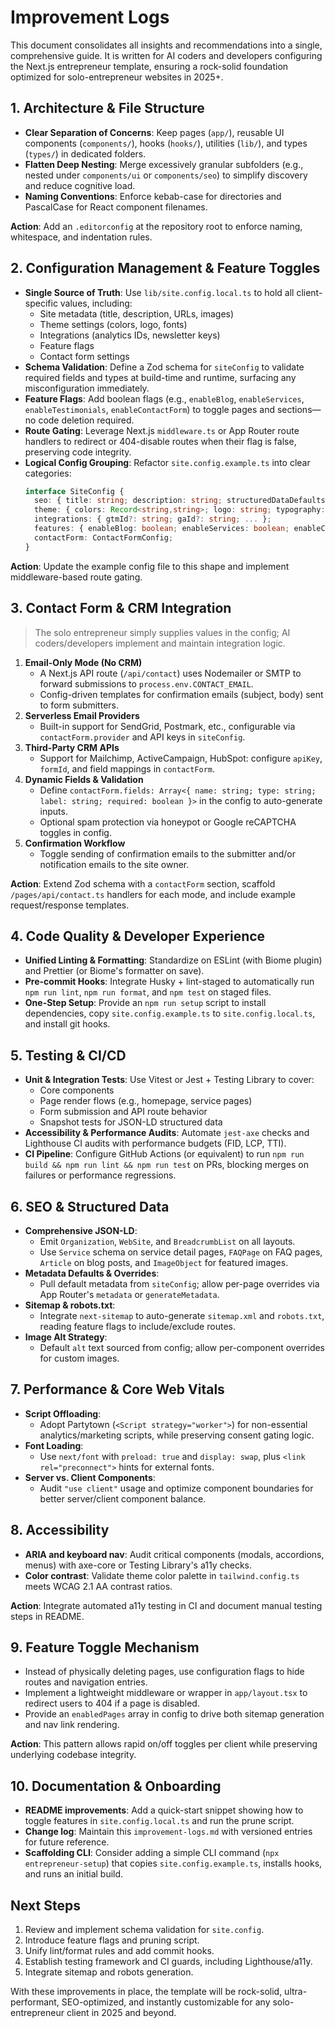 # Improvement Logs

This document consolidates all insights and recommendations into a single, comprehensive guide. It is written for AI coders and developers configuring the Next.js entrepreneur template, ensuring a rock-solid foundation optimized for solo-entrepreneur websites in 2025+.

## 1. Architecture & File Structure

- **Clear Separation of Concerns**: Keep pages (`app/`), reusable UI components (`components/`), hooks (`hooks/`), utilities (`lib/`), and types (`types/`) in dedicated folders.
- **Flatten Deep Nesting**: Merge excessively granular subfolders (e.g., nested under `components/ui` or `components/seo`) to simplify discovery and reduce cognitive load.
- **Naming Conventions**: Enforce kebab-case for directories and PascalCase for React component filenames.

**Action**: Add an `.editorconfig` at the repository root to enforce naming, whitespace, and indentation rules.

## 2. Configuration Management & Feature Toggles

- **Single Source of Truth**: Use `lib/site.config.local.ts` to hold all client-specific values, including:
  - Site metadata (title, description, URLs, images)
  - Theme settings (colors, logo, fonts)
  - Integrations (analytics IDs, newsletter keys)
  - Feature flags
  - Contact form settings
- **Schema Validation**: Define a Zod schema for `siteConfig` to validate required fields and types at build-time and runtime, surfacing any misconfiguration immediately.
- **Feature Flags**: Add boolean flags (e.g., `enableBlog`, `enableServices`, `enableTestimonials`, `enableContactForm`) to toggle pages and sections—no code deletion required.
- **Route Gating**: Leverage Next.js `middleware.ts` or App Router route handlers to redirect or 404-disable routes when their flag is false, preserving code integrity.
- **Logical Config Grouping**: Refactor `site.config.example.ts` into clear categories:
  ```ts
  interface SiteConfig {
    seo: { title: string; description: string; structuredDataDefaults: object };
    theme: { colors: Record<string,string>; logo: string; typography: string };
    integrations: { gtmId?: string; gaId?: string; ... };
    features: { enableBlog: boolean; enableServices: boolean; enableContactForm: boolean; };
    contactForm: ContactFormConfig;
  }
  ```

**Action**: Update the example config file to this shape and implement middleware-based route gating.

## 3. Contact Form & CRM Integration

> The solo entrepreneur simply supplies values in the config; AI coders/developers implement and maintain integration logic.

1. **Email-Only Mode (No CRM)**
   - A Next.js API route (`/api/contact`) uses Nodemailer or SMTP to forward submissions to `process.env.CONTACT_EMAIL`.
   - Config-driven templates for confirmation emails (subject, body) sent to form submitters.
2. **Serverless Email Providers**
   - Built-in support for SendGrid, Postmark, etc., configurable via `contactForm.provider` and API keys in `siteConfig`.
3. **Third-Party CRM APIs**
   - Support for Mailchimp, ActiveCampaign, HubSpot: configure `apiKey`, `formId`, and field mappings in `contactForm`.
4. **Dynamic Fields & Validation**
   - Define `contactForm.fields: Array<{ name: string; type: string; label: string; required: boolean }>` in the config to auto-generate inputs.
   - Optional spam protection via honeypot or Google reCAPTCHA toggles in config.
5. **Confirmation Workflow**
   - Toggle sending of confirmation emails to the submitter and/or notification emails to the site owner.

**Action**: Extend Zod schema with a `contactForm` section, scaffold `/pages/api/contact.ts` handlers for each mode, and include example request/response templates.

## 4. Code Quality & Developer Experience

- **Unified Linting & Formatting**: Standardize on ESLint (with Biome plugin) and Prettier (or Biome's formatter on save).
- **Pre-commit Hooks**: Integrate Husky + lint-staged to automatically run `npm run lint`, `npm run format`, and `npm test` on staged files.
- **One-Step Setup**: Provide an `npm run setup` script to install dependencies, copy `site.config.example.ts` to `site.config.local.ts`, and install git hooks.

## 5. Testing & CI/CD

- **Unit & Integration Tests**: Use Vitest or Jest + Testing Library to cover:
  - Core components
  - Page render flows (e.g., homepage, service pages)
  - Form submission and API route behavior
  - Snapshot tests for JSON-LD structured data
- **Accessibility & Performance Audits**: Automate `jest-axe` checks and Lighthouse CI audits with performance budgets (FID, LCP, TTI).
- **CI Pipeline**: Configure GitHub Actions (or equivalent) to run `npm run build && npm run lint && npm run test` on PRs, blocking merges on failures or performance regressions.

## 6. SEO & Structured Data

- **Comprehensive JSON-LD**:
  - Emit `Organization`, `WebSite`, and `BreadcrumbList` on all layouts.
  - Use `Service` schema on service detail pages, `FAQPage` on FAQ pages, `Article` on blog posts, and `ImageObject` for featured images.
- **Metadata Defaults & Overrides**:
  - Pull default metadata from `siteConfig`; allow per-page overrides via App Router's `metadata` or `generateMetadata`.
- **Sitemap & robots.txt**:
  - Integrate `next-sitemap` to auto-generate `sitemap.xml` and `robots.txt`, reading feature flags to include/exclude routes.
- **Image Alt Strategy**:
  - Default `alt` text sourced from config; allow per-component overrides for custom images.

## 7. Performance & Core Web Vitals

- **Script Offloading**:
  - Adopt Partytown (`<Script strategy="worker">`) for non-essential analytics/marketing scripts, while preserving consent gating logic.
- **Font Loading**:
  - Use `next/font` with `preload: true` and `display: swap`, plus `<link rel="preconnect">` hints for external fonts.
- **Server vs. Client Components**:
  - Audit `"use client"` usage and optimize component boundaries for better server/client component balance.

## 8. Accessibility

- **ARIA and keyboard nav**: Audit critical components (modals, accordions, menus) with axe-core or Testing Library's a11y checks.
- **Color contrast**: Validate theme color palette in `tailwind.config.ts` meets WCAG 2.1 AA contrast ratios.

**Action**: Integrate automated a11y testing in CI and document manual testing steps in README.

## 9. Feature Toggle Mechanism

- Instead of physically deleting pages, use configuration flags to hide routes and navigation entries.
- Implement a lightweight middleware or wrapper in `app/layout.tsx` to redirect users to 404 if a page is disabled.
- Provide an `enabledPages` array in config to drive both sitemap generation and nav link rendering.

**Action**: This pattern allows rapid on/off toggles per client while preserving underlying codebase integrity.

## 10. Documentation & Onboarding

- **README improvements**: Add a quick-start snippet showing how to toggle features in `site.config.local.ts` and run the prune script.
- **Change log**: Maintain this `improvement-logs.md` with versioned entries for future reference.
- **Scaffolding CLI**: Consider adding a simple CLI command (`npx entrepreneur-setup`) that copies `site.config.example.ts`, installs hooks, and runs an initial build.

## Next Steps

1. Review and implement schema validation for `site.config`.
2. Introduce feature flags and pruning script.
3. Unify lint/format rules and add commit hooks.
4. Establish testing framework and CI guards, including Lighthouse/a11y.
5. Integrate sitemap and robots generation.

With these improvements in place, the template will be rock-solid, ultra-performant, SEO-optimized, and instantly customizable for any solo-entrepreneur client in 2025 and beyond.
